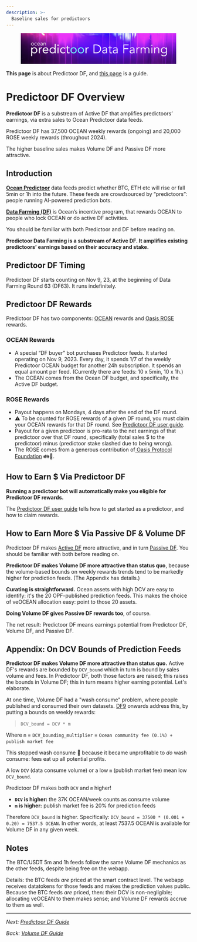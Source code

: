```yaml
---
description: >-
  Baseline sales for predictoors
---
```


<figure><img src="../.gitbook/assets/data-farming/predictoordf_main.png" alt=""></figure>

**This page** is about Predictoor DF, and [this page](predictoordf-guide.md) is a guide.

# Predictoor DF Overview

**Predictoor DF** is a substream of Active DF that amplifies predictoors’ earnings, via extra sales to Ocean Predictoor data feeds.

Predictoor DF has 37,500 OCEAN weekly rewards (ongoing) and 20,000 ROSE weekly rewards (throughout 2024).

The higher baseline sales makes Volume DF and Passive DF more attractive.

## Introduction

**[Ocean Predictoor](../predictoor/README.md)** data feeds predict whether BTC, ETH etc will rise or fall 5min or 1h into the future. These feeds are crowdsourced by “predictoors”: people running AI-powered prediction bots.

**[Data Farming (DF)](../data-farming/README.md)** is Ocean’s incentive program, that rewards OCEAN to people who lock OCEAN or do active DF activities.

You should be familiar with both Predictoor and DF before reading on.

**Predictoor Data Farming is a substream of Active DF. It amplifies existing predictoors’ earnings based on their accuracy and stake.**

## Predictoor DF Timing

Predictoor DF starts counting on Nov 9, 23, at the beginning of Data Farming Round 63 (DF63). It runs indefinitely.

## Predictoor DF Rewards

Predictoor DF has two components: [OCEAN](https://oceanprotocol.com/about-us/ocean-token) rewards and [Oasis ROSE](https://www.coingecko.com/en/coins/oasis-network) rewards.

### OCEAN Rewards

- A special “DF buyer” bot purchases Predictoor feeds. It started operating on Nov 9, 2023. Every day, it spends 1/7 of the weekly Predictoor OCEAN budget for another 24h subscription. It spends an equal amount per feed. (Currently there are  feeds: 10 x 5min, 10 x 1h.)
- The OCEAN comes from the Ocean DF budget, and specifically, the Active DF budget.

### ROSE Rewards

- Payout happens on Mondays, 4 days after the end of the DF round. 
- ⚠️ To be counted for ROSE rewards of a given DF round, you must claim your OCEAN rewards for that DF round. See  [Predictoor DF user guide](predictoordf-guide.md).
- Payout for a given predictoor is pro-rata to the net earnings of that predictoor over that DF round, specifically (total sales $ to the predictoor) minus (predictoor stake slashed due to being wrong).
- The ROSE comes from a generous contribution of[ Oasis Protocol Foundation](https://oasisprotocol.org/) 👪🙏.


## How to Earn $ Via Predictoor DF

**Running a predictoor bot will automatically make you eligible for Predictoor DF rewards.**

The [Predictoor DF user guide](predictoordf-guide.md) tells how to get started as a predictoor, and how to claim rewards.

## How to Earn More $ Via Passive DF & Volume DF

Predictoor DF makes [Active DF](../data-farming/volumedf.md) more attractive, and in turn [Passive DF](../data-farming/passivedf.md). You should be familiar with both before reading on.

**Predictoor DF makes Volume DF more attractive than status quo**, because the volume-based bounds on weekly rewards trends tend to be markedly higher for prediction feeds. (The Appendix has details.)

**Curating is straightforward.** Ocean assets with high DCV are easy to identify: it's the 20 OPF-published prediction feeds. This makes the choice of veOCEAN allocation easy: point to those 20 assets.

**Doing Volume DF gives Passive DF rewards too**, of course.

The net result: Predictoor DF means earnings potential from Predictoor DF, Volume DF, and Passive DF.

## Appendix: On DCV Bounds of Prediction Feeds

**Predictoor DF makes Volume DF more attractive than status quo.** Active DF's rewards are bounded by `DCV_bound` which in turn is bound by sales volume and fees. In Predictoor DF, both those factors are raised; this raises the bounds in Volume DF; this in turn means higher earning potential. Let's elaborate.

At one time, Volume DF had a "wash consume" problem, where people published and consumed their own datasets. [DF9](https://blog.oceanprotocol.com/data-farming-df8-completed-df9-started-reward-function-tuned-d74b5134b5d1) onwards address this, by putting a bounds on weekly rewards:

> `DCV_bound = DCV * m`

Where `m` = `DCV_bounding_multiplier` = `Ocean community fee (0.1%) + publish market fee`

This stopped wash consume 💪 because it became unprofitable to _do_ wash consume: fees eat up all potential profits.

A low `DCV` (data consume volume) or a low `m` (publish market fee) mean low `DCV_bound`.

Predictoor DF makes both `DCV` and `m` higher!

- **`DCV` is higher:** the 37K OCEAN/week counts as consume volume
- **`m` is higher:** publish market fee is 20% for prediction feeds

Therefore `DCV_bound` is higher. Specifically: `DCV_bound = 37500 * (0.001 + 0.20) = 7537.5 OCEAN`. In other words, at least 7537.5 OCEAN is available for Volume DF in any given week.

## Notes

The BTC/USDT 5m and 1h feeds follow the same Volume DF mechanics as the other feeds, despite being free on the webapp.

Details: the BTC feeds _are_ priced at the smart contract level. The webapp receives datatokens for those feeds and makes the prediction values public. Because the BTC feeds _are_ priced, then: their DCV is non-negligible; allocating veOCEAN to them makes sense; and Volume DF rewards accrue to them as well.

----

_Next: [Predictoor DF Guide](predictoordf-guide.md)_

_Back: [Volume DF Guide](volumedf-guide.md)_
